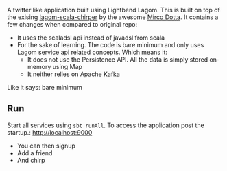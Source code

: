 A twitter like application built using Lightbend Lagom. 
This is built on top of the exising [lagom-scala-chirper](https://github.com/dotta/activator-lagom-scala-chirper) by the awesome [Mirco Dotta](https://twitter.com/mircodotta). It contains a few changes when compared to original repo:
* It uses the scaladsl api instead of javadsl from scala
* For the sake of learning. The code is bare minimum and only uses Lagom service api related concepts. Which means it:
  * It does not use the Persistence API. All the data is simply stored on-memory using Map
  * It neither relies on Apache Kafka

Like it says: bare minimum

## Run

Start all services using `sbt runAll`. To access the application post the startup.: [http://localhost:9000](http://localhost:9000)
* You can then signup 
* Add a friend
* And chirp
